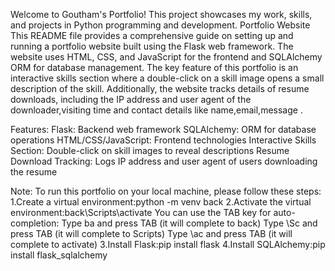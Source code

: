 Welcome to Goutham's Portfolio! This project showcases my work, skills, and projects in Python programming and development.
Portfolio Website
This README file provides a comprehensive guide on setting up and running a portfolio website built using the Flask web framework. The website uses HTML, CSS, and JavaScript for the frontend and SQLAlchemy ORM for database management. The key feature of this portfolio is an interactive skills section where a double-click on a skill image opens a small description of the skill. Additionally, the website tracks details of resume downloads, including the IP address and user agent of the downloader,visiting time and contact details like name,email,message .

Features:
Flask: Backend web framework
SQLAlchemy: ORM for database operations
HTML/CSS/JavaScript: Frontend technologies
Interactive Skills Section: Double-click on skill images to reveal descriptions
Resume Download Tracking: Logs IP address and user agent of users downloading the resume

Note: To run this portfolio on your local machine, please follow these steps:
1.Create a virtual environment:python -m venv back
2.Activate the virtual environment:back\Scripts\activate
 You can use the TAB key for auto-completion:
 Type ba and press TAB (it will complete to back)
 Type \Sc and press TAB (it will complete to Scripts)
 Type \ac and press TAB (it will complete to activate)
3.Install Flask:pip install flask
4.Install SQLAlchemy:pip install flask_sqlalchemy

